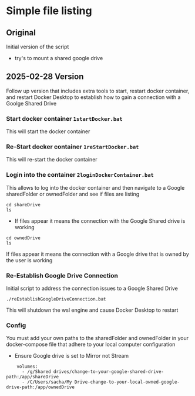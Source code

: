 # Simple file listing

## Original
Initial version of the script
- try's to mount a shared google drive

## 2025-02-28 Version
Follow up version that includes extra tools to start, restart docker container, and restart Docker Desktop to establish how to gain a connection with a Goolge Shared Drive

### Start docker container ```1startDocker.bat```
This will start the docker container

### Re-Start docker container ```1reStartDocker.bat```
This will re-start the docker container

### Login into the container ```2loginDockerContainer.bat```
This allows to log into the docker container and then navigate to a Google sharedFolder or ownedFolder and see if files are listing
```shell
cd shareDrive
ls 
```
- If files appear it means the connection with the Google Shared drive is working

```shell
cd ownedDrive
ls
```
If files appear it means the connection with a Google drive that is owned by the user is working

### Re-Establish Google Drive Connection
Initial script to address the connection issues to a Google Shared Drive
```shell
./reEstablishGoogleDriveConnection.bat
```
This will shutdown the wsl engine and cause Docker Desktop to restart

### Config
You must add your own paths to the sharedFolder and ownedFolder in your docker-compose file that adhere to your local computer configuration
- Ensure Google drive is set to Mirror not Stream

```shell
    volumes:
      - /g/Shared drives/change-to-your-google-shared-drive-path:/app/shareDrive
      - /C/Users/sacha/My Drive-change-to-your-local-owned-google-drive-path:/app/ownedDrive
```